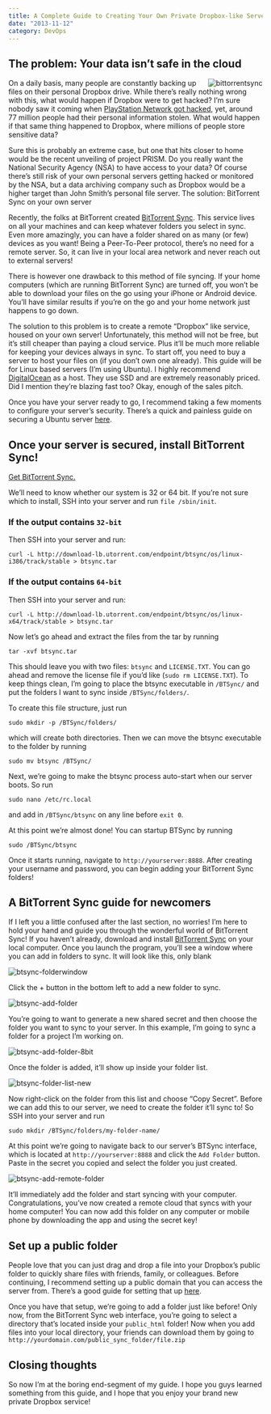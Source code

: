 ```yaml
---
title: A Complete Guide to Creating Your Own Private Dropbox-like Server
date: "2013-11-12"
category: DevOps
---
```


## The problem: Your data isn’t safe in the cloud

<img alt="bittorrentsync" src="https://blog.resilio.com/wp-content/uploads/2013/11/bittorrentsync.png" style="float:right"/>

On a daily basis, many people are constantly backing up files on their personal Dropbox drive. While there’s really nothing wrong with this, what would happen if Dropbox were to get hacked? I’m sure nobody saw it coming when [PlayStation Network got hacked](http://en.wikipedia.org/wiki/PlayStation_Network_outage), yet, around 77 million people had their personal information stolen. What would happen if that same thing happened to Dropbox, where millions of people store sensitive data?

Sure this is probably an extreme case, but one that hits closer to home would be the recent unveiling of project PRISM. Do you really want the National Security Agency (NSA) to have access to your data? Of course there’s still risk of your own personal servers getting hacked or monitored by the NSA, but a data archiving company such as Dropbox would be a higher target than John Smith’s personal file server.
The solution: BitTorrent Sync on your own server

Recently, the folks at BitTorrent created [BitTorrent Sync](http://bit.ly/1hhKFWK). This service lives on all your machines and can keep whatever folders you select in sync. Even more amazingly, you can have a folder shared on as many (or few) devices as you want! Being a Peer-To-Peer protocol, there’s no need for a remote server. So, it can live in your local area network and never reach out to external servers!

There is however one drawback to this method of file syncing. If your home computers (which are running BitTorrent Sync) are turned off, you won’t be able to download your files on the go using your iPhone or Android device. You’ll have similar results if you’re on the go and your home network just happens to go down.

The solution to this problem is to create a remote “Dropbox” like service, housed on your own server! Unfortunately, this method will not be free, but it’s still cheaper than paying a cloud service. Plus it’ll be much more reliable for keeping your devices always in sync. To start off, you need to buy a server to host your files on (if you don’t own one already). This guide will be for Linux based servers (I’m using Ubuntu). I highly recommend [DigitalOcean](https://www.digitalocean.com/?refcode=160ceb9f7d71) as a host. They use SSD and are extremely reasonably priced. Did I mention they’re blazing fast too? Okay, enough of the sales pitch.

Once you have your server ready to go, I recommend taking a few moments to configure your server’s security. There’s a quick and painless guide on securing a Ubuntu server [here](http://plusbryan.com/my-first-5-minutes-on-a-server-or-essential-security-for-linux-servers).

## Once your server is secured, install BitTorrent Sync!

[Get BitTorrent Sync.](http://bit.ly/1hhKFWK)

We’ll need to know whether our system is 32 or 64 bit. If you’re not sure which to install, SSH into your server and run `file /sbin/init`.

### If the output contains `32-bit`

Then SSH into your server and run:

```term
curl -L http://download-lb.utorrent.com/endpoint/btsync/os/linux-i386/track/stable > btsync.tar
```

### If the output contains `64-bit`

Then SSH into your server and run:

```term
curl -L http://download-lb.utorrent.com/endpoint/btsync/os/linux-x64/track/stable > btsync.tar
```

Now let’s go ahead and extract the files from the tar by running

```term
tar -xvf btsync.tar
```

This should leave you with two files: `btsync` and `LICENSE.TXT`. You can go ahead and remove the license file if you’d like (`sudo rm LICENSE.TXT`). To keep things clean, I’m going to place the btsync executable in `/BTSync/` and put the folders I want to sync inside `/BTSync/folders/`.

To create this file structure, just run

```term
sudo mkdir -p /BTSync/folders/
```

which will create both directories. Then we can move the btsync executable to the folder by running

```term
sudo mv btsync /BTSync/
```

Next, we’re going to make the btsync process auto-start when our server boots. So run

```term
sudo nano /etc/rc.local
```

and add in `/BTSync/btsync` on any line before `exit 0`.

At this point we’re almost done! You can startup BTSync by running

```term
sudo /BTSync/btsync
```

Once it starts running, navigate to `http://yourserver:8888`. After creating your username and password, you can begin adding your BitTorrent Sync folders!

## A BitTorrent Sync guide for newcomers

If I left you a little confused after the last section, no worries! I’m here to hold your hand and guide you through the wonderful world of BitTorrent Sync! If you haven’t already, download and install [BitTorrent Sync](http://bit.ly/1hhKFWK) on your local computer. Once you launch the program, you’ll see a window where you can add in folders to sync. It will look like this, only blank

![btsync-folderwindow](https://blog.resilio.com/wp-content/uploads/2013/11/btsync-folderwindow.png)

Click the + button in the bottom left to add a new folder to sync.

![btsync-add-folder](https://blog.resilio.com/wp-content/uploads/2013/11/btsync-add-folder.png)

You’re going to want to generate a new shared secret and then choose the folder you want to sync to your server. In this example, I’m going to sync a folder for a project I’m working on.

![btsync-add-folder-8bit](https://blog.resilio.com/wp-content/uploads/2013/11/btsync-add-folder-8bit.png)

Once the folder is added, it’ll show up inside your folder list.

![btsync-folder-list-new](https://blog.resilio.com/wp-content/uploads/2013/11/btsync-folder-list-new.png)

Now right-click on the folder from this list and choose “Copy Secret”. Before we can add this to our server, we need to create the folder it’ll sync to! So SSH into your server and run

```term
sudo mkdir /BTSync/folders/my-folder-name/
```

At this point we’re going to navigate back to our server’s BTSync interface, which is located at `http://yourserver:8888` and click the `Add Folder` button. Paste in the secret you copied and select the folder you just created.

![btsync-add-remote-folder](https://blog.resilio.com/wp-content/uploads/2013/11/btsync-add-remote-folder.png)

It’ll immediately add the folder and start syncing with your computer. Congratulations, you’ve now created a remote cloud that syncs with your home computer! You can now add this folder on any computer or mobile phone by downloading the app and using the secret key!

## Set up a public folder

People love that you can just drag and drop a file into your Dropbox’s public folder to quickly share files with friends, family, or colleagues. Before continuing, I recommend setting up a public domain that you can access the server from. There’s a good guide for setting that up [here](https://www.digitalocean.com/community/articles/how-to-set-up-apache-virtual-hosts-on-ubuntu-12-04-lts).

Once you have that setup, we’re going to add a folder just like before! Only now, from the BitTorrent Sync web interface, you’re going to select a directory that’s located inside your `public_html` folder! Now when you add files into your local directory, your friends can download them by going to `http://yourdomain.com/public_sync_folder/file.zip`

## Closing thoughts

So now I’m at the boring end-segment of my guide. I hope you guys learned something from this guide, and I hope that you enjoy your brand new private Dropbox service!
